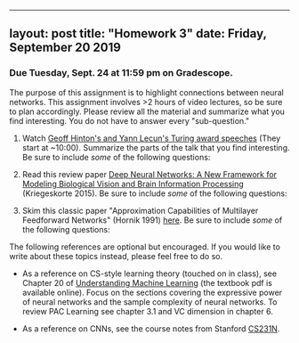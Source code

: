 
---
layout: post
title: "Homework 3"
date:  Friday, September 20 2019
---


### Due Tuesday, Sept. 24 at 11:59 pm on Gradescope. 

The purpose of this assignment is to highlight connections between neural networks. This assignment involves >2 hours of video lectures, so be sure to plan accordingly. Please review all the material and summarize what you find interesting. You do not have to answer every "sub-question."

1. Watch [Geoff Hinton's and Yann Lecun's Turing award speeches](https://www.youtube.com/watch?v=VsnQf7exv5I) (They start at ~10:00). Summarize the parts of the talk that you find interesting. Be sure to include *some* of the following questions:

2. Read this review paper [Deep Neural Networks: A New Framework for Modeling Biological Vision and Brain Information Processing](https://www.annualreviews.org/doi/full/10.1146/annurev-vision-082114-035447) (Kriegeskorte 2015). Be sure to include *some* of the following questions:

3. Skim this classic paper "Approximation Capabilities of Multilayer Feedforward Networks" (Hornik 1991) [here](http://www.vision.jhu.edu/teaching/learning/deeplearning18/assets/Hornik-91.pdf). Be sure to include *some* of the following questions:



The following references are optional but encouraged. If you would like to write about these topics instead, please feel free to do so.

* As a reference on CS-style learning theory (touched on in class), see Chapter 20 of [Understanding Machine Learning](https://www.cs.huji.ac.il/~shais/UnderstandingMachineLearning/understanding-machine-learning-theory-algorithms.pdf) (the textbook pdf is available online). Focus on the sections covering the expressive power of neural networks and the sample complexity of neural networks. To review PAC Learning see chapter 3.1 and VC dimension in chapter 6.

* As a reference on CNNs, see the course notes from Stanford [CS231N](http://cs231n.github.io/convolutional-networks/). 
